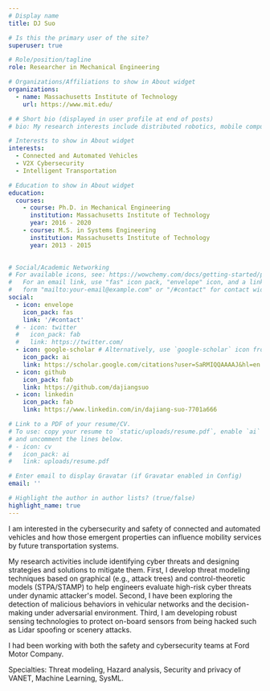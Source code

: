 ```yaml
---
# Display name
title: DJ Suo

# Is this the primary user of the site?
superuser: true

# Role/position/tagline
role: Researcher in Mechanical Engineering

# Organizations/Affiliations to show in About widget
organizations:
  - name: Massachusetts Institute of Technology
    url: https://www.mit.edu/

# # Short bio (displayed in user profile at end of posts)
# bio: My research interests include distributed robotics, mobile computing and programmable matter.

# Interests to show in About widget
interests:
  - Connected and Automated Vehicles
  - V2X Cybersecurity
  - Intelligent Transportation

# Education to show in About widget
education:
  courses:
    - course: Ph.D. in Mechanical Engineering
      institution: Massachusetts Institute of Technology
      year: 2016 - 2020
    - course: M.S. in Systems Engineering
      institution: Massachusetts Institute of Technology
      year: 2013 - 2015
    

# Social/Academic Networking
# For available icons, see: https://wowchemy.com/docs/getting-started/page-builder/#icons
#   For an email link, use "fas" icon pack, "envelope" icon, and a link in the
#   form "mailto:your-email@example.com" or "/#contact" for contact widget.
social:
  - icon: envelope
    icon_pack: fas
    link: '/#contact'
  # - icon: twitter
  #   icon_pack: fab
  #   link: https://twitter.com/
  - icon: google-scholar # Alternatively, use `google-scholar` icon from `ai` icon pack
    icon_pack: ai
    link: https://scholar.google.com/citations?user=SaRMIQQAAAAJ&hl=en
  - icon: github
    icon_pack: fab
    link: https://github.com/dajiangsuo
  - icon: linkedin
    icon_pack: fab
    link: https://www.linkedin.com/in/dajiang-suo-7701a666

# Link to a PDF of your resume/CV.
# To use: copy your resume to `static/uploads/resume.pdf`, enable `ai` icons in `params.toml`,
# and uncomment the lines below.
# - icon: cv
#   icon_pack: ai
#   link: uploads/resume.pdf

# Enter email to display Gravatar (if Gravatar enabled in Config)
email: ''

# Highlight the author in author lists? (true/false)
highlight_name: true
---
```


I am interested in the cybersecurity and safety of connected and automated vehicles and how those emergent properties can influence mobility services by future transportation systems.

My research activities include identifying cyber threats and designing strategies and solutions to mitigate them. First, I develop threat modeling techniques based on graphical (e.g., attack trees) and control-theoretic models (STPA/STAMP) to help engineers evaluate high-risk cyber threats under dynamic attacker's model. Second, I have been exploring the detection of malicious behaviors in vehicular networks and the decision-making under adversarial environment. Third, I am developing robust sensing technologies to protect on-board sensors from being hacked such as Lidar spoofing or scenery attacks.

I had been working with both the safety and cybersecurity teams at Ford Motor Company.

Specialties: Threat modeling, Hazard analysis, Security and privacy of VANET, Machine Learning, SysML.

<!-- {{< icon name="download" pack="fas" >}} Download my {{< staticref "uploads/demo_resume.pdf" "newtab" >}}resumé{{< /staticref >}}. -->
